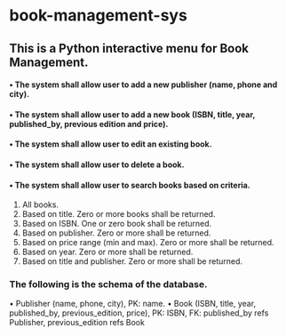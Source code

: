 # book-management-sys
## This is a Python interactive menu for Book Management. 

#### •	The system shall allow user to add a new publisher (name, phone and city).
#### •	The system shall allow user to add a new book (ISBN, title, year, published_by, previous edition and price).
#### •	The system shall allow user to edit an existing book.
#### •	The system shall allow user to delete a book.
#### •	The system shall allow user to search books based on criteria.
1.	All books.
2.	Based on title. Zero or more books shall be returned.
3.	Based on ISBN. One or zero book shall be returned.
4.	Based on publisher. Zero or more shall be returned.
5.	Based on price range (min and max). Zero or more shall be returned.
6.	Based on year. Zero or more shall be returned.
7.	Based on title and publisher. Zero or more shall be returned.


### The following is the schema of the database.
•	Publisher (name, phone, city), PK: name.
•	Book (ISBN, title, year, published_by, previous_edition, price), PK: ISBN, FK: published_by refs Publisher, previous_edition refs Book


